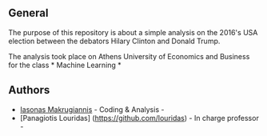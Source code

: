 ## General

The purpose of this repository is about a simple analysis on the 2016's USA election between the debators
Hilary Clinton and Donald Trump.

The analysis took place on Athens University of Economics and Business for the class * Machine Learning *

## Authors
* [Iasonas Makrugiannis](https://github.com/iasonasma) - Coding & Analysis -
* [Panagiotis Louridas] (https://github.com/louridas) - In charge professor - 

